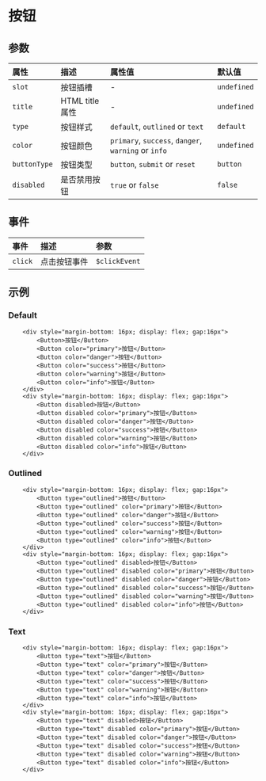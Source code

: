 # 按钮

## 参数

| 属性       | 描述               | 属性值                 | 默认值     |
| :--------- | :------------------------ | :------------------------------ | :---------- |
| `slot`    | 按钮插槽        | -                               | `undefined` |
| `title`    | HTML title 属性      | -                               | `undefined` |
| `type`     | 按钮样式     | `default`, `outlined` or `text` | `default`   |
| `color`    | 按钮颜色     | `primary`, `success`, `danger`, `warning` or `info` | `undefined` |
| `buttonType` | 按钮类型 | `button`, `submit` or `reset`    | `button` |
| `disabled` | 是否禁用按钮 | `true` or `false`               | `false`     |

## 事件

| 事件   | 描述               | 参数    |
| :------ | :------------------------ | :------------ |
| `click` | 点击按钮事件 | `$clickEvent` |

## 示例

### Default

```vue
    <div style="margin-bottom: 16px; display: flex; gap:16px">
        <Button>按钮</Button>
        <Button color="primary">按钮</Button>
        <Button color="danger">按钮</Button>
        <Button color="success">按钮</Button>
        <Button color="warning">按钮</Button>
        <Button color="info">按钮</Button>
    </div>
    <div style="margin-bottom: 16px; display: flex; gap:16px">
        <Button disabled>按钮</Button>
        <Button disabled color="primary">按钮</Button>
        <Button disabled color="danger">按钮</Button>
        <Button disabled color="success">按钮</Button>
        <Button disabled color="warning">按钮</Button>
        <Button disabled color="info">按钮</Button>
    </div>
```

<ButtonExample />

### Outlined

```vue
    <div style="margin-bottom: 16px; display: flex; gap:16px">
        <Button type="outlined">按钮</Button>
        <Button type="outlined" color="primary">按钮</Button>
        <Button type="outlined" color="danger">按钮</Button>
        <Button type="outlined" color="success">按钮</Button>
        <Button type="outlined" color="warning">按钮</Button>
        <Button type="outlined" color="info">按钮</Button>
    </div>
    <div style="margin-bottom: 16px; display: flex; gap:16px">
        <Button type="outlined" disabled>按钮</Button>
        <Button type="outlined" disabled color="primary">按钮</Button>
        <Button type="outlined" disabled color="danger">按钮</Button>
        <Button type="outlined" disabled color="success">按钮</Button>
        <Button type="outlined" disabled color="warning">按钮</Button>
        <Button type="outlined" disabled color="info">按钮</Button>
    </div>
```

<ButtonExample type="outlined" />


### Text

```vue
    <div style="margin-bottom: 16px; display: flex; gap:16px">
        <Button type="text">按钮</Button>
        <Button type="text" color="primary">按钮</Button>
        <Button type="text" color="danger">按钮</Button>
        <Button type="text" color="success">按钮</Button>
        <Button type="text" color="warning">按钮</Button>
        <Button type="text" color="info">按钮</Button>
    </div>
    <div style="margin-bottom: 16px; display: flex; gap:16px">
        <Button type="text" disabled>按钮</Button>
        <Button type="text" disabled color="primary">按钮</Button>
        <Button type="text" disabled color="danger">按钮</Button>
        <Button type="text" disabled color="success">按钮</Button>
        <Button type="text" disabled color="warning">按钮</Button>
        <Button type="text" disabled color="info">按钮</Button>
    </div>
```

<ButtonExample type="text" />


<script setup>
import ButtonExample from './ButtonExample.vue'
</script>
